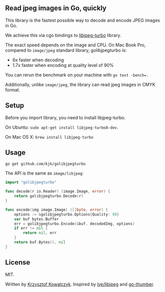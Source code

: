 ## Read jpeg images in Go, quickly

This library is the fastest possible way to decode and encode JPEG images in Go.

We achieve this via cgo bindings to [libjpeg-turbo](http://libjpeg-turbo.virtualgl.org)
library.

The exact speed depends on the image and CPU. On Mac Book Pro, compared
to `image/jpeg` standard library, golibjpegturbo is:
* 6x faster when decoding
* 1.7x faster when encoding at quality level of 90%

You can rerun the benchmark on your machine with `go test -bench=.`

Additionally, unlike `image/jpeg`, the library can read jpeg images in CMYK format.

## Setup

Before you import library, you need to install libjpeg-turbo.

On Ubuntu: `sudo apt-get install libjpeg-turbo8-dev`.

On Mac OS X: `brew install libjpeg-turbo`

## Usage

`go get github.com/kjk/golibjpegturbo`

The API is the same as `image/libjpeg`:

```go
import "golibjpegturbo"

func decode(r io.Reader) (image.Image, error) {
    return golibjpegturbo.Decode(r)
}

func encode(img image.Image) ([]byte, error) {
    options := &golibjpegturbo.Options{Quality: 90}
    var buf bytes.Buffer
    err = golibjpegturbo.Encode(&buf, decodedImg, options)
    if err != nil {
        return nil, err
    }
    return buf.Bytes(), nil
}

```

## License

MIT.

Written by [Krzysztof Kowalczyk](http://blog.kowalczyk.info/).
Inspired by [lye/libjpeg](https://github.com/lye/libjpeg) and [go-thumber](https://github.com/pixiv/go-thumber/tree/master/jpeg).
